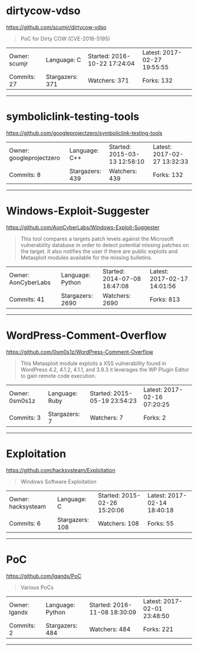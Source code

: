 # dirtycow-vdso

https://github.com/scumjr/dirtycow-vdso
<blockquote>
PoC for Dirty COW (CVE-2016-5195)
</blockquote>

<table>
<tr><td>Owner: scumjr</td>
    <td>Language: C</td>
    <td>Started: 2016-10-22 17:24:04</td>
    <td>Latest: 2017-02-27 19:55:55</td></tr>
<tr><td>Commits: 27</td>
    <td>Stargazers: 371</td>
    <td>Watchers: 371</td>
    <td>Forks: 132</td></tr>
</table>

---

# symboliclink-testing-tools

https://github.com/googleprojectzero/symboliclink-testing-tools
<blockquote>
<no description>
</blockquote>

<table>
<tr><td>Owner: googleprojectzero</td>
    <td>Language: C++</td>
    <td>Started: 2015-03-13 12:58:10</td>
    <td>Latest: 2017-02-27 13:32:33</td></tr>
<tr><td>Commits: 8</td>
    <td>Stargazers: 439</td>
    <td>Watchers: 439</td>
    <td>Forks: 132</td></tr>
</table>

---

# Windows-Exploit-Suggester

https://github.com/AonCyberLabs/Windows-Exploit-Suggester
<blockquote>
This tool compares a targets patch levels against the Microsoft vulnerability database in order to detect potential missing patches on the target. It also notifies the user if there are public exploits and Metasploit modules available for the missing bulletins.
</blockquote>

<table>
<tr><td>Owner: AonCyberLabs</td>
    <td>Language: Python</td>
    <td>Started: 2014-07-08 18:47:08</td>
    <td>Latest: 2017-02-17 14:01:56</td></tr>
<tr><td>Commits: 41</td>
    <td>Stargazers: 2690</td>
    <td>Watchers: 2690</td>
    <td>Forks: 813</td></tr>
</table>

---

# WordPress-Comment-Overflow

https://github.com/0sm0s1z/WordPress-Comment-Overflow
<blockquote>
This Metasploit module exploits a XSS vulnerability found in WordPress 4.2, 4.1.2, 4.1.1, and 3.9.3 it leverages the WP Plugin Editor to gain remote code execution.
</blockquote>

<table>
<tr><td>Owner: 0sm0s1z</td>
    <td>Language: Ruby</td>
    <td>Started: 2015-05-19 23:54:23</td>
    <td>Latest: 2017-02-16 07:20:25</td></tr>
<tr><td>Commits: 3</td>
    <td>Stargazers: 7</td>
    <td>Watchers: 7</td>
    <td>Forks: 2</td></tr>
</table>

---

# Exploitation

https://github.com/hacksysteam/Exploitation
<blockquote>
Windows Software Exploitation
</blockquote>

<table>
<tr><td>Owner: hacksysteam</td>
    <td>Language: C</td>
    <td>Started: 2015-02-26 15:20:06</td>
    <td>Latest: 2017-02-14 18:40:18</td></tr>
<tr><td>Commits: 6</td>
    <td>Stargazers: 108</td>
    <td>Watchers: 108</td>
    <td>Forks: 55</td></tr>
</table>

---

# PoC

https://github.com/lgandx/PoC
<blockquote>
Various PoCs
</blockquote>

<table>
<tr><td>Owner: lgandx</td>
    <td>Language: Python</td>
    <td>Started: 2016-11-08 18:30:09</td>
    <td>Latest: 2017-02-01 23:48:50</td></tr>
<tr><td>Commits: 2</td>
    <td>Stargazers: 484</td>
    <td>Watchers: 484</td>
    <td>Forks: 221</td></tr>
</table>

---

